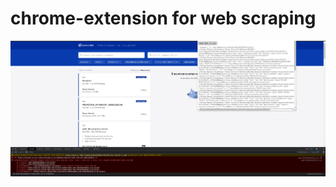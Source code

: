# chrome-extension for web scraping

![CHROME_EXTENSION_WEBSCRAPING](./CHROME_EXTENSION_WEBSCRAPING.png)



